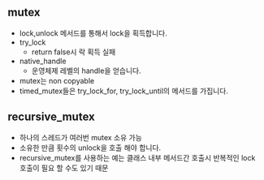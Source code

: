 ## mutex
* lock,unlock 메서드를 통해서 lock을 획득합니다.
* try_lock 
  * return false시 락 획득 실패 
* native_handle
  * 운영체제 레벨의 handle을 얻습니다. 
* mutex는 non copyable
* timed_mutex들은 try_lock_for, try_lock_until의 메서드를 가집니다. 

## recursive_mutex
* 하나의 스레드가 여러번 mutex 소유 가능 
* 소유한 만큼 횟수의 unlock을 호출 해야 합니다. 
* recursive_mutex를 사용하는 예는 클래스 내부 메서드간 호출시 반복적인 lock 호출이 필요 할 수도 있기 때문